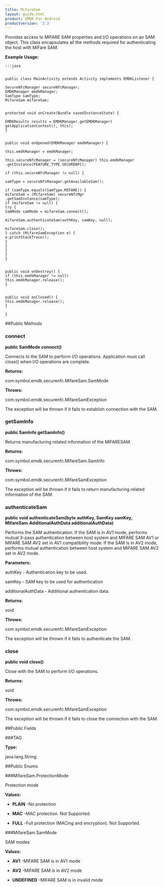 ```yaml
---
title: MifareSam
layout: guide.html
product: EMDK For Android
productversion: '2.3'
---
```


Provides access to MIFARE SAM properties and I/O operations on an SAM object.
 This class encapsulates all the methods required for authenticating the host
 with MiFare SAM.
 
 

**Example Usage:**
	
	:::java	
	
	
	public class MainActivity extends Activity implements EMDKListener {
	
	SecureNfcManager secureNfcManager;
	EMDKManager emdkManager;
	SamType samType;
	MifareSam mifareSam;
	
	
	protected void onCreate(Bundle savedInstanceState) {
	
	EMDKResults results = EMDKManager.getEMDKManager(
	getApplicationContext(), this);
	}
	
	
	public void onOpened(EMDKManager emdkManager) {
	
	this.emdkManager = emdkManager;
	
	this.secureNfcManager = (secureNfcManager) this.emdkManager
	.getInstance(FEATURE_TYPE.SECURENFC);
	
	if (this.secureNfcManager != null) {
	
	samType = secureNfcManager.getAvailableSam();
	
	if (samType.equals(SamType.MIFARE)) {
	mifareSam = (MifareSam) secureNfcMgr
	.getSamInstance(samType);
	if (mifareSam != null) {
	try {
	SamMode samMode = mifareSam.connect();
	
	mifareSam.authenticateSam(authKey, samKey, null);
	
	mifareSam.close();
	} catch (MifareSamException e) {
	e.printStackTrace();
	}
	}
	}
	}
	}
	
	
	public void onDestroy() {
	if (this.emdkManager != null)
	this.emdkManager.release();
	}
	
	
	public void onClosed() {
	this.emdkManager.release();
	}
	
	}
	


##Public Methods

### connect

**public SamMode connect()**

Connects to the SAM to perform I/O operations. Application must call
 close() when I/O operations are complete.

**Returns:**

com.symbol.emdk.securenfc.MifareSam.SamMode

**Throws:**

com.symbol.emdk.securenfc.MifareSamException

The exception will be thrown if it fails to establish
             connection with the SAM.

### getSamInfo

**public SamInfo getSamInfo()**

Returns manufacturing related information of the MIFARESAM.

**Returns:**

com.symbol.emdk.securenfc.MifareSam.SamInfo

**Throws:**

com.symbol.emdk.securenfc.MifareSamException

The exception will be thrown if it fails to
 return manufacturing related information of the SAM.

### authenticateSam

**public void authenticateSam(byte authKey, SamKey samKey, MifareSam.AdditionalAuthData additionalAuthData)**

Performs the SAM authentication. If the SAM is in AV1 mode, performs
 mutual 3-pass authentication between host system and MIFARE SAM AV1 or
 MIFARE SAM AV2 set in AV1 compatibility mode. If the SAM is in AV2 mode,
 performs mutual authentication between host system and MIFARE SAM AV2 set
 in AV2 mode.

**Parameters:**

authKey - Authentication key to be used.

samKey - SAM key to be used for authentication

additionalAuthData - Additional authentication data.

**Returns:**

void

**Throws:**

com.symbol.emdk.securenfc.MifareSamException

The exception will be thrown if it fails to authenticate the
             SAM.

### close

**public void close()**

Close with the SAM to perform I/O operations.

**Returns:**

void

**Throws:**

com.symbol.emdk.securenfc.MifareSamException

The exception will be thrown if it fails to close the
             connection with the SAM.

##Public Fields

###TAG



**Type:**

java.lang.String

##Public Enums

###MifareSam.ProtectionMode

Protection mode

**Values:**

* **PLAIN** -No protection

* **MAC** -MAC protection. Not Supported.

* **FULL** -Full protection (MACing and encryption). Not Supported.

###MifareSam.SamMode

SAM modes

**Values:**

* **AV1** -MIFARE SAM is in AV1 mode

* **AV2** -MIFARE SAM is in AV2 mode

* **UNDEFINED** -MIFARE SAM is in invalid mode










